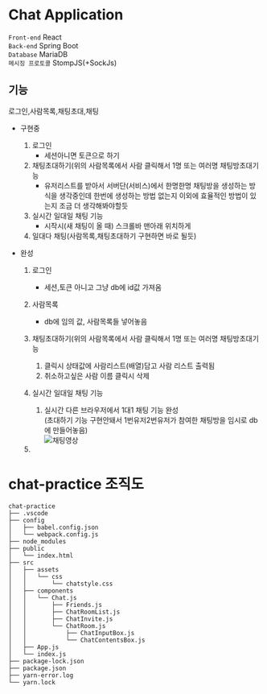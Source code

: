 # Chat Application

`Front-end` React  
`Back-end` Spring Boot   
`Database` MariaDB  
`메시징 프로토콜` StompJS(+SockJs)

## 기능  
로그인,사람목록,채팅초대,채팅

- 구현중  
    1. 로그인
        - 세션아니면 토큰으로 하기
    2. 채팅초대하기(위의 사람목록에서 사람 클릭해서 1명 또는 여러명 채팅방초대기능   
        - 유저리스트를 받아서 서버단(서비스)에서 한명한명 채팅방을 생성하는 방식을 생각중인데  한번에 생성하는 방법 없는지 이외에 효율적인 방법이 있는지 조금   더 생각해봐야할듯
    3. 실시간 일대일 채팅 기능
        - 시작시(새 채팅이 올 때) 스크롤바 맨아래 위치하게
    4. 일대다 채팅(사람목록,채팅초대하기 구현하면 바로 될듯)  

  
- 완성  
    1. 로그인   
        - 세션,토큰 아니고 그냥 db에 id값 가져옴  
    2. 사람목록  
        - db에 임의 값, 사람목록들 넣어놓음  
    3. 채팅초대하기(위의 사람목록에서 사람 클릭해서 1명 또는 여러명 채팅방초대기능   
        1. 클릭시 상태값에 사람리스트(배열)담고 사람 리스트 출력됨  
        2. 취소하고싶은 사람 이름 클릭시 삭제  
        
    4. 실시간 일대일 채팅 기능  
        1. 실시간 다른 브라우저에서 1대1 채팅 기능 완성  
                (초대하기 기능 구현안돼서 1번유저2번유저가 참여한 채팅방을 임시로 db에 만들어놓음)    
        ![채팅영상](https://user-images.githubusercontent.com/60701130/159219500-6a4b8b83-f370-4f35-8e77-543a761184bf.gif)  
    5.  

# chat-practice 조직도  
```
chat-practice  
├── .vscode  
├── config
│   ├── babel.config.json  
│   └── webpack.config.js  
├── node_modules  
├── public  
│   └── index.html  
├── src  
│   ├── assets  
│   │   └── css  
│   │       └── chatstyle.css  
│   ├── components  
│   │   └── Chat.js  
│   │       ├── Friends.js  
│   │       ├── ChatRoomList.js  
│   │       ├── ChatInvite.js  
│   │       └── ChatRoom.js  
│   │           ├── ChatInputBox.js  
│   │           └── ChatContentsBox.js  
│   ├── App.js  
│   └── index.js  
├── package-lock.json  
├── package.json  
├── yarn-error.log  
└── yarn.lock  
```
